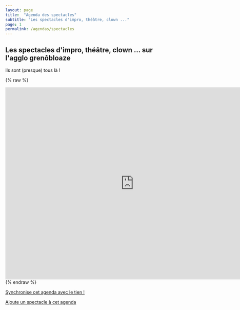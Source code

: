 ```yaml
---
layout: page
title:  "Agenda des spectacles"
subtitle: "Les spectacles d'impro, théâtre, clown ..."
page: 1
permalink: /agendas/spectacles
---
```


## Les spectacles d'impro, théâtre, clown ... sur l'agglo grenôbloaze
Ils sont (presque) tous là !

{% raw %}
<iframe src="https://calendar.google.com/calendar/embed?src=impro.tete%40gmail.com&ctz=Europe%2FParis" style="border: 0" width="800" height="600" frameborder="0" scrolling="no"></iframe>
{% endraw %}

[Synchronise cet agenda avec le tien !](synchro-agenda.markdown)

[Ajoute un spectacle à cet agenda](ajout-spectacle.markdown)